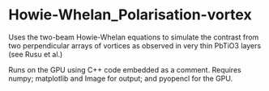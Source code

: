 # Howie-Whelan_Polarisation-vortex
Uses the two-beam Howie-Whelan equations to simulate the contrast from two perpendicular arrays of vortices as observed in very thin PbTiO3 layers (see Rusu et al.)

Runs on the GPU using C++ code embedded as a comment.  Requires numpy; matplotlib and Image for output; and pyopencl for the GPU.
